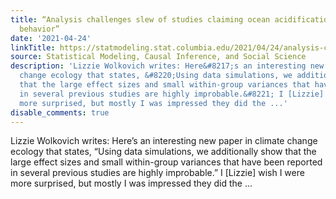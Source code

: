 ```yaml
---
title: “Analysis challenges slew of studies claiming ocean acidification alters fish
  behavior”
date: '2021-04-24'
linkTitle: https://statmodeling.stat.columbia.edu/2021/04/24/analysis-challenges-slew-of-studies-claiming-ocean-acidification-alters-fish-behavior/
source: Statistical Modeling, Causal Inference, and Social Science
description: 'Lizzie Wolkovich writes: Here&#8217;s an interesting new paper in climate
  change ecology that states, &#8220;Using data simulations, we additionally show
  that the large effect sizes and small within-group variances that have been reported
  in several previous studies are highly improbable.&#8221; I [Lizzie] wish I were
  more surprised, but mostly I was impressed they did the ...'
disable_comments: true
---
```

Lizzie Wolkovich writes: Here&#8217;s an interesting new paper in climate change ecology that states, &#8220;Using data simulations, we additionally show that the large effect sizes and small within-group variances that have been reported in several previous studies are highly improbable.&#8221; I [Lizzie] wish I were more surprised, but mostly I was impressed they did the ...